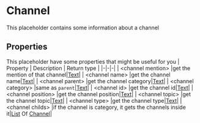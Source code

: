 # Channel
This placeholder contains some information about a channel

## Properties
This placeholder have some properties that might be useful for you
| Property      | Description | Return type |
|-|-|-|
| \<channel mention\> |get the mention of that channel|[Text](./text.md)|
| \<channel name\> |get the channel name|[Text](./text.md)|
| \<channel parent\> |get the channel category|[Text](./text.md)|
| \<channel category\> |same as `parent`|[Text](./text.md)|
| \<channel id\> |get the channel id|[Text](./text.md)|
| \<channel position\> |get the channel position|[Text](./text.md)|
| \<channel topic\> |get the channel topic|[Text](./text.md)|
| \<channel type\> |get the channel type|[Text](./text.md)|
| \<channel childs\> |if the channel is category, it gets the channels inside it|[List](./list.md) Of [Channel](./channel.md)|
